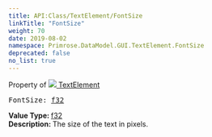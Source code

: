 ```yaml
---
title: API:Class/TextElement/FontSize
linkTitle: "FontSize"
weight: 70
date: 2019-08-02
namespace: Primrose.DataModel.GUI.TextElement.FontSize
deprecated: false
no_list: true
---
```

Property of <a href="/docs/api-reference/Class/TextElement"><img src="/icons/silk/default.png"/>&nbsp;TextElement</a>
<pre class="method-declaration">
FontSize: <a class="type" href="/docs/api-reference/System/Primitives#single">f32</a></pre>
<b>Value Type: </b>
<a class="type" href="/docs/api-reference/System/Primitives#single">f32</a>
<br/>
<b>Description: </b>
The size of the text in pixels.

